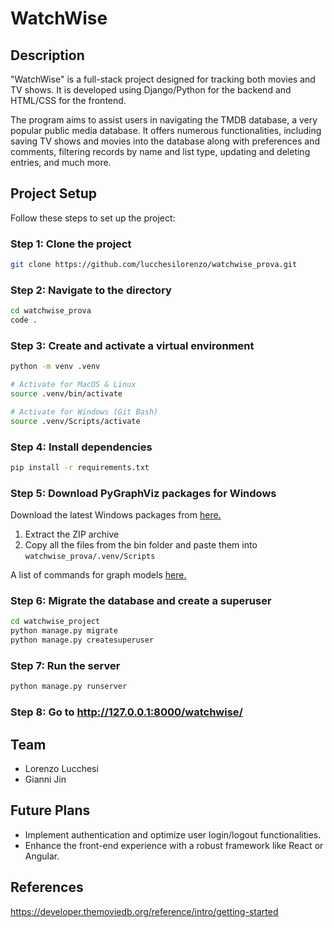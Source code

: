# WatchWise

## Description

"WatchWise" is a full-stack project designed for tracking both movies and TV shows. It is developed using Django/Python for the backend and HTML/CSS for the frontend.

The program aims to assist users in navigating the TMDB database, a very popular public media database. It offers numerous functionalities, including saving TV shows and movies into the database along with preferences and comments, filtering records by name and list type, updating and deleting entries, and much more.


## Project Setup

Follow these steps to set up the project:

### **Step 1**: Clone the project

```bash
git clone https://github.com/lucchesilorenzo/watchwise_prova.git
```

### **Step 2**: Navigate to the directory

```bash
cd watchwise_prova
code .
```

### **Step 3**: Create and activate a virtual environment

```bash
python -m venv .venv

# Activate for MacOS & Linux
source .venv/bin/activate

# Activate for Windows (Git Bash)
source .venv/Scripts/activate
```

### **Step 4**: Install dependencies

```bash
pip install -r requirements.txt
```

### **Step 5**: Download PyGraphViz packages for Windows

Download the latest Windows packages from
[here.](https://graphviz.org/download)

1. Extract the ZIP archive
2. Copy all the files from the bin folder and paste them into ```watchwise_prova/.venv/Scripts```

A list of commands for graph models
[here.](https://django-extensions.readthedocs.io/en/latest/graph_models.html)

### **Step 6**: Migrate the database and create a superuser

```bash
cd watchwise_project
python manage.py migrate
python manage.py createsuperuser
```

### **Step 7**: Run the server

```bash
python manage.py runserver
```

### **Step 8**: Go to http://127.0.0.1:8000/watchwise/

## Team
<ul>
    <li>Lorenzo Lucchesi</li>
    <li>Gianni Jin</li>
</ul>


## Future Plans
- Implement authentication and optimize user login/logout functionalities.
- Enhance the front-end experience with a robust framework like React or Angular.

## References

https://developer.themoviedb.org/reference/intro/getting-started


